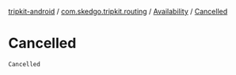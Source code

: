 [tripkit-android](../../index.md) / [com.skedgo.tripkit.routing](../index.md) / [Availability](index.md) / [Cancelled](./-cancelled.md)

# Cancelled

`Cancelled`